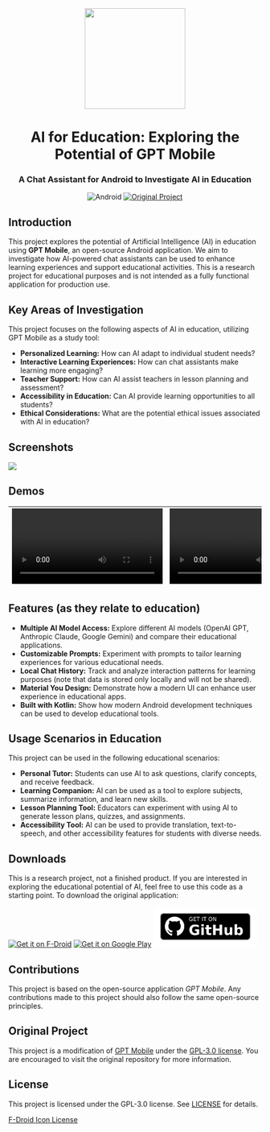 <div align="center">
  <img width="200" height="200" style="display: block;" src="./images/logo.png">

  # AI for Education: Exploring the Potential of GPT Mobile

  ### A Chat Assistant for Android to Investigate AI in Education

<p>
  <img alt="Android" src="https://img.shields.io/badge/Platform-Android-green.svg"/>
    <a href="https://github.com/Taewan-P/gpt_mobile"><img alt="Original Project" src="https://img.shields.io/badge/Original Project-GPT%20Mobile-blue"/></a>

</p>

</div>

## Introduction

This project explores the potential of Artificial Intelligence (AI) in education using **GPT Mobile**, an open-source Android application. We aim to investigate how AI-powered chat assistants can be used to enhance learning experiences and support educational activities. This is a research project for educational purposes and is not intended as a fully functional application for production use.

## Key Areas of Investigation

This project focuses on the following aspects of AI in education, utilizing GPT Mobile as a study tool:

*   **Personalized Learning:** How can AI adapt to individual student needs?
*   **Interactive Learning Experiences:** How can chat assistants make learning more engaging?
*   **Teacher Support:** How can AI assist teachers in lesson planning and assessment?
*   **Accessibility in Education:** Can AI provide learning opportunities to all students?
*   **Ethical Considerations:** What are the potential ethical issues associated with AI in education?

## Screenshots

<div align="center">
  <img style="display: block;" src="./images/screenshots.webp">
</div>

## Demos

| <video src="https://github.com/Taewan-P/gpt_mobile/assets/27392567/96229e6d-6795-48b4-a915-aca915bd2527"/> | <video src="https://github.com/Taewan-P/gpt_mobile/assets/27392567/1cc13413-7320-4f6f-ace9-de76de58adcc"/> | <video src="https://github.com/Taewan-P/gpt_mobile/assets/27392567/546e2694-953d-4d67-937f-a29fba81046f"/> |
|------------------------------------------------------------------------------------------------------------|------------------------------------------------------------------------------------------------------------|------------------------------------------------------------------------------------------------------------|


## Features (as they relate to education)

*   **Multiple AI Model Access:** Explore different AI models (OpenAI GPT, Anthropic Claude, Google Gemini) and compare their educational applications.
*   **Customizable Prompts:** Experiment with prompts to tailor learning experiences for various educational needs.
*   **Local Chat History:** Track and analyze interaction patterns for learning purposes (note that data is stored only locally and will not be shared).
*   **Material You Design:** Demonstrate how a modern UI can enhance user experience in educational apps.
*   **Built with Kotlin:** Show how modern Android development techniques can be used to develop educational tools.

## Usage Scenarios in Education

This project can be used in the following educational scenarios:

*   **Personal Tutor:** Students can use AI to ask questions, clarify concepts, and receive feedback.
*   **Learning Companion:** AI can be used as a tool to explore subjects, summarize information, and learn new skills.
*   **Lesson Planning Tool:** Educators can experiment with using AI to generate lesson plans, quizzes, and assignments.
*   **Accessibility Tool:** AI can be used to provide translation, text-to-speech, and other accessibility features for students with diverse needs.

## Downloads

This is a research project, not a finished product. If you are interested in exploring the educational potential of AI, feel free to use this code as a starting point. To download the original application:

[<img height="80" alt="Get it on F-Droid" src="https://fdroid.gitlab.io/artwork/badge/get-it-on.png"/>](https://f-droid.org/packages/dev.chungjungsoo.gptmobile)
[<img height="80" alt='Get it on Google Play' src='https://play.google.com/intl/en_us/badges/static/images/badges/en_badge_web_generic.png'/>](https://play.google.com/store/apps/details?id=dev.chungjungsoo.gptmobile&utm_source=github&utm_campaign=gh-readme)
[<img height="80" alt='Get it on GitHub' src='https://raw.githubusercontent.com/Kunzisoft/Github-badge/main/get-it-on-github.png'/>](https://github.com/Taewan-P/gpt_mobile/releases)

## Contributions

This project is based on the open-source application *GPT Mobile*. Any contributions made to this project should also follow the same open-source principles.

## Original Project

This project is a modification of [GPT Mobile](https://github.com/Taewan-P/gpt_mobile) under the [GPL-3.0 license](https://github.com/Taewan-P/gpt_mobile/blob/main/LICENSE). You are encouraged to visit the original repository for more information.

## License

This project is licensed under the GPL-3.0 license. See [LICENSE](./LICENSE) for details.

[F-Droid Icon License](https://gitlab.com/fdroid/artwork/-/blob/master/fdroid-logo-2015/README.md)
